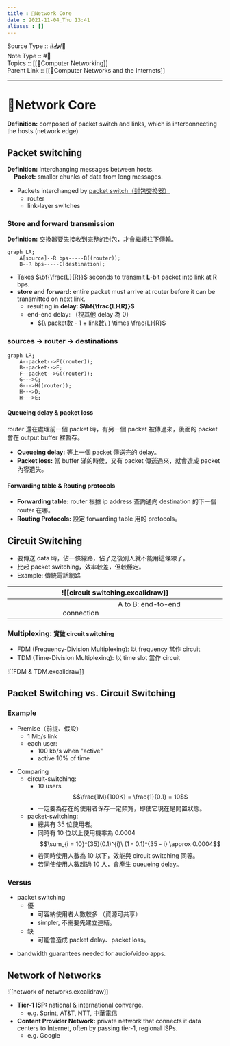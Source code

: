 ```yaml
---
title : 📶Network Core
date : 2021-11-04_Thu 13:41
aliases : []
---
```

Source Type :: #📥/📄 <br>
Note Type :: #📝 <br>
Topics :: [[📶Computer Networking]]<br>
Parent Link :: [[📶Computer Networks and the Internets]]<br>

---
# 📶Network Core
**Definition:** composed of packet switch and links, which is interconnecting the hosts (network edge)<br>

## Packet switching
**Definition:** Interchanging messages between hosts.<br>
&nbsp;&nbsp;&nbsp;&nbsp;**Packet:** smaller chunks of data from long messages.

+ Packets interchanged by <u>packet switch（封包交換器）</u>
	+ router
	+ link-layer switches

### Store and forward transmission
**Definition:** 交換器要先接收到完整的封包，才會繼續往下傳輸。<br>

```mermaid
graph LR;
	A[source]--R bps-----B((router));
	B--R bps-----C[destination];
```

+ Takes $\bf{\frac{L}{R}}$ seconds to transmit **L**-bit packet into link at **R** bps.
+ **store and forward:** entire packet must arrive at router before it can be transmitted on next link.
	+ resulting in **delay: $\bf{\frac{L}{R}}$**
	+ end-end delay: （視其他 delay 為 0）
		+ $(\ packet數 - 1 + link數\ ) \times \frac{L}{R}$

### sources -> router -> destinations
```mermaid
graph LR;
	A--packet-->F((router));
	B--packet-->F;
	F--packet-->G((router));
	G--->C;
	G--->H((router));
	H--->D;
	H--->E;
```

#### Queueing delay & packet loss
router 還在處理前一個 packet 時，有另一個 packet 被傳過來，後面的 packet 會在 output buffer 裡暫存。

+ **Queueing delay:** 等上一個 packet 傳送完的 delay。
+ **Packet loss:** 當 buffer 滿的時候，又有 packet 傳送過來，就會造成 packet 內容遺失。


#### Forwarding table & Routing protocols
+ **Forwarding table:** router 根據 ip address 查詢通向 destination 的下一個 router 在哪。
+ **Routing Protocols:** 設定 forwarding table 用的 protocols。


## Circuit Switching
+ 要傳送 data 時，佔一條線路，佔了之後別人就不能用這條線了。
+ 比起 packet switching，效率較差，但較穩定。
+ Example: 傳統電話網路

|                ![[circuit switching.excalidraw]]                 |
|:----------------------------------------------------------------:|
| <span style="margin: 10em;">A to B: end-to-end connection</span> |

### Multiplexing: <small>實做 circuit switching</small>
+ FDM (Frequency-Division Multiplexing): 以 frequency 當作 circuit
+ TDM (Time-Division Multiplexing): 以 time slot 當作 circuit

![[FDM & TDM.excalidraw]]

## Packet Switching vs. Circuit Switching
### Example
+ Premise（前提、假設）
	+ 1 Mb/s link
	+ each user:
		+ 100 kb/s when "active"
		+ active 10% of time

- Comparing
	- circuit-switching:
		- 10 users $$\frac{1M}{100K} = \frac{1}{0.1} = 10$$
		- 一定要為存在的使用者保存一定頻寬，即使它現在是閒置狀態。
	- packet-switching:
		- 總共有 35 位使用者。
		- 同時有 10 位以上使用機率為 0.0004 $$\sum_{i = 10}^{35}(0.1)^{i}\ (1 - 0.1)^{35 - i} \approx 0.0004$$
		- 若同時使用人數為 10 以下，效能與 circuit switching 同等。
		- 若同使使用人數超過 10 人，會產生 queueing delay。

### Versus
+ packet switching
	+ 優
		+ 可容納使用者人數較多 （資源可共享）
		+ simpler, 不需要先建立連結。
	+ 缺
		+ 可能會造成 packet delay、packet loss。

- bandwidth guarantees needed for audio/video apps.


## Network of Networks
![[network of networks.excalidraw]]

+ **Tier-1 ISP:** national & international converge.
	+ e.g. Sprint, AT&T, NTT, 中華電信
+ **Content Provider Network:** private network that connects it data centers to Internet, often by passing tier-1, regional ISPs.
	+ e.g. Google